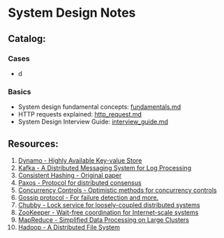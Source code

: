 # System Design Notes 

## Catalog:
### Cases
- d
### Basics
- System design fundamental concepts: [fundamentals.md](fundamentals.md)
- HTTP requests explained: [http_request.md](http_request.md)
- System Design Interview Guide: [interview_guide.md](interview_guide.md)

## Resources:
1.	[Dynamo - Highly Available Key-value Store](https://www.allthingsdistributed.com/files/amazon-dynamo-sosp2007.pdf)
2.	[Kafka - A Distributed Messaging System for Log Processing](https://notes.stephenholiday.com/Kafka.pdf)
3.	[Consistent Hashing - Original paper](https://dl.acm.org/doi/10.1145/258533.258660)
4.	[Paxos - Protocol for distributed consensus](https://www.microsoft.com/en-us/research/uploads/prod/2016/12/paxos-simple-Copy.pdf)
5.	[Concurrency Controls - Optimistic methods for concurrency controls](https://www.eecs.harvard.edu/~htk/publication/1981-tods-kung-robinson.pdf)
6.	[Gossip protocol - For failure detection and more.](http://highscalability.com/blog/2011/11/14/using-gossip-protocols-for-failure-detection-monitoring-mess.html)
7.	[Chubby - Lock service for loosely-coupled distributed systems](http://static.googleusercontent.com/media/research.google.com/en/us/archive/chubby-osdi06.pdf)
8.	[ZooKeeper - Wait-free coordination for Internet-scale systems](https://www.usenix.org/legacy/event/usenix10/tech/full_papers/Hunt.pdf)
9.	[MapReduce - Simplified Data Processing on Large Clusters](https://storageconference.us/2010/Papers/MSST/Shvachko.pdf)
10.	[Hadoop - A Distributed File System]()